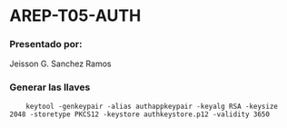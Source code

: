# AREP-T05-AUTH

### Presentado por:

Jeisson G. Sanchez Ramos

### Generar las llaves

~~~
    keytool -genkeypair -alias authappkeypair -keyalg RSA -keysize 2048 -storetype PKCS12 -keystore authkeystore.p12 -validity 3650
~~~
